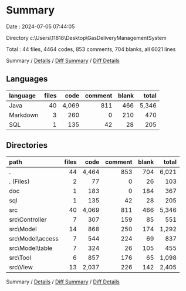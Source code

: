 # Summary

Date : 2024-07-05 07:44:05

Directory c:\\Users\\11818\\Desktop\\GasDeliveryManagementSystem

Total : 44 files,  4464 codes, 853 comments, 704 blanks, all 6021 lines

Summary / [Details](details.md) / [Diff Summary](diff.md) / [Diff Details](diff-details.md)

## Languages
| language | files | code | comment | blank | total |
| :--- | ---: | ---: | ---: | ---: | ---: |
| Java | 40 | 4,069 | 811 | 466 | 5,346 |
| Markdown | 3 | 260 | 0 | 210 | 470 |
| SQL | 1 | 135 | 42 | 28 | 205 |

## Directories
| path | files | code | comment | blank | total |
| :--- | ---: | ---: | ---: | ---: | ---: |
| . | 44 | 4,464 | 853 | 704 | 6,021 |
| . (Files) | 2 | 77 | 0 | 26 | 103 |
| doc | 1 | 183 | 0 | 184 | 367 |
| sql | 1 | 135 | 42 | 28 | 205 |
| src | 40 | 4,069 | 811 | 466 | 5,346 |
| src\\Controller | 7 | 307 | 159 | 85 | 551 |
| src\\Model | 14 | 868 | 250 | 174 | 1,292 |
| src\\Model\\access | 7 | 544 | 224 | 69 | 837 |
| src\\Model\\table | 7 | 324 | 26 | 105 | 455 |
| src\\Tool | 6 | 857 | 176 | 65 | 1,098 |
| src\\View | 13 | 2,037 | 226 | 142 | 2,405 |

Summary / [Details](details.md) / [Diff Summary](diff.md) / [Diff Details](diff-details.md)